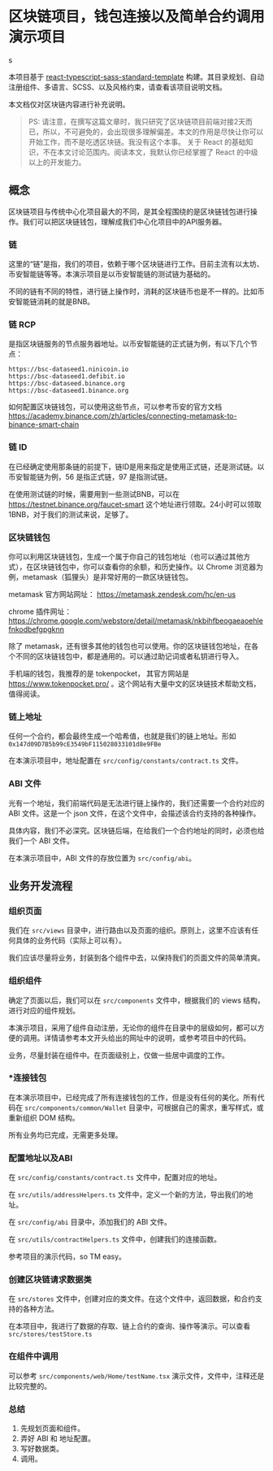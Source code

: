 # 区块链项目，钱包连接以及简单合约调用演示项目
s

本项目基于 [react-typescript-sass-standard-template](https://github.com/fengcms/react-typescript-sass-standard-template) 构建。其目录规划、自动注册组件、多语言、SCSS、以及风格约束，请查看该项目说明文档。

本文档仅对区块链内容进行补充说明。

> PS: 请注意，在撰写这篇文章时，我只研究了区块链项目前端对接2天而已，所以，不可避免的，会出现很多理解偏差。本文的作用是尽快让你可以开始工作，而不是吃透区块链。我没有这个本事。
> 关于 React 的基础知识，不在本文讨论范围内。阅读本文，我默认你已经掌握了 React 的中级以上的开发能力。

## 概念

区块链项目与传统中心化项目最大的不同，是其全程围绕的是区块链钱包进行操作。我们可以把区块链钱包，理解成我们中心化项目中的API服务器。

### 链

这里的“链”是指，我们的项目，依赖于哪个区块链进行工作。目前主流有以太坊、币安智能链等等。本演示项目是以币安智能链的测试链为基础的。

不同的链有不同的特性，进行链上操作时，消耗的区块链币也是不一样的。比如币安智能链消耗的就是BNB。

### 链 RCP

是指区块链服务的节点服务器地址。以币安智能链的正式链为例，有以下几个节点：

```
https://bsc-dataseed1.ninicoin.io
https://bsc-dataseed1.defibit.io
https://bsc-dataseed.binance.org
https://bsc-dataseed1.binance.org
```

如何配置区块链钱包，可以使用这些节点，可以参考币安的官方文档 https://academy.binance.com/zh/articles/connecting-metamask-to-binance-smart-chain

### 链 ID

在已经确定使用那条链的前提下，链ID是用来指定是使用正式链，还是测试链。以币安智能链为例，56 是指正式链，97 是指测试链。

在使用测试链的时候，需要用到一些测试BNB，可以在 https://testnet.binance.org/faucet-smart 这个地址进行领取。24小时可以领取1BNB，对于我们的测试来说，足够了。

### 区块链钱包

你可以利用区块链钱包，生成一个属于你自己的钱包地址（也可以通过其他方式），在区块链钱包中，你可以查看你的余额，和历史操作。以 Chrome 浏览器为例，metamask（狐狸头）是非常好用的一款区块链钱包。

metamask 官方网站网址： https://metamask.zendesk.com/hc/en-us

chrome 插件网址：https://chrome.google.com/webstore/detail/metamask/nkbihfbeogaeaoehlefnkodbefgpgknn

除了 metamask，还有很多其他的钱包也可以使用。你的区块链钱包地址，在各个不同的区块链钱包中，都是通用的。可以通过助记词或者私钥进行导入。

手机端的钱包，我推荐的是 tokenpocket， 其官方网站是 https://www.tokenpocket.pro/ 。这个网站有大量中文的区块链技术帮助文档，值得阅读。

### 链上地址

任何一个合约，都会最终生成一个哈希值，也就是我们的链上地址。形如 `0x147d09D7B5b99cE3549bF115028033101d8e9FBe`

在本演示项目中，地址配置在 `src/config/constants/contract.ts` 文件。

### ABI 文件

光有一个地址，我们前端代码是无法进行链上操作的，我们还需要一个合约对应的 ABI 文件。这是一个 json 文件，在这个文件中，会描述该合约支持的各种操作。

具体内容，我们不必深究。区块链后端，在给我们一个合约地址的同时，必须也给我们一个 ABI 文件。

在本演示项目中，ABI 文件的存放位置为 `src/config/abi`。

## 业务开发流程

### 组织页面

我们在 `src/views` 目录中，进行路由以及页面的组织。原则上，这里不应该有任何具体的业务代码（实际上可以有）。

我们应该尽量将业务，封装到各个组件中去，以保持我们的页面文件的简单清爽。

### 组织组件

确定了页面以后，我们可以在 `src/components` 文件中，根据我们的 views 结构，进行对应的组件规划。

本演示项目，采用了组件自动注册，无论你的组件在目录中的层级如何，都可以方便的调用。详情请参考本文开头给出的网址中的说明，或参考项目中的代码。

业务，尽量封装在组件中。在页面级别上，仅做一些居中调度的工作。

### *连接钱包

在本演示项目中，已经完成了所有连接钱包的工作，但是没有任何的美化。所有代码在 `src/components/common/Wallet` 目录中，可根据自己的需求，重写样式，或重新组织 DOM 结构。

所有业务均已完成，无需更多处理。

### 配置地址以及ABI

在 `src/config/constants/contract.ts` 文件中，配置对应的地址。

在 `src/utils/addressHelpers.ts` 文件中，定义一个新的方法，导出我们的地址。

在 `src/config/abi` 目录中，添加我们的 ABI 文件。

在 `src/utils/contractHelpers.ts` 文件中，创建我们的连接函数。

参考项目的演示代码，so TM easy。

### 创建区块链请求数据类

在 `src/stores` 文件中，创建对应的类文件。在这个文件中，返回数据，和合约支持的各种方法。

在本项目中，我进行了数据的存取、链上合约的查询、操作等演示。可以查看 `src/stores/testStore.ts`

### 在组件中调用

可以参考 `src/components/web/Home/testName.tsx` 演示文件，文件中，注释还是比较完整的。

### 总结

1. 先规划页面和组件。
2. 弄好 ABI 和 地址配置。
3. 写好数据类。
4. 调用。
